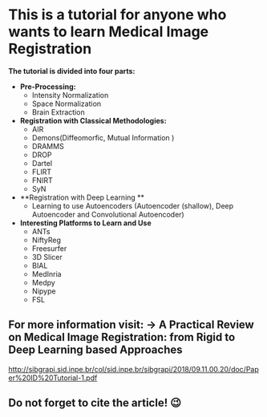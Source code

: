 # This is a tutorial for anyone who wants to learn Medical Image Registration

**The tutorial is divided into four parts:**
- **Pre-Processing:**
  - Intensity Normalization
  - Space Normalization
  - Brain Extraction
- **Registration with Classical Methodologies:**
  - AIR
  - Demons(Diffeomorfic, Mutual Information )
  - DRAMMS
  - DROP
  - Dartel
  - FLIRT
  - FNIRT
  - SyN
- **Registration with Deep Learning **
  -  Learning to use Autoencoders (Autoencoder (shallow), Deep Autoencoder and Convolutional Autoencoder)
- **Interesting Platforms to Learn and Use**
  - ANTs
  - NiftyReg
  - Freesurfer  
  - 3D Slicer 
  - BIAL
  - MedInria 
  - Medpy
  - Nipype
  - FSL
## For more information visit: -> A Practical Review on Medical Image Registration: from Rigid to Deep Learning based Approaches
http://sibgrapi.sid.inpe.br/col/sid.inpe.br/sibgrapi/2018/09.11.00.20/doc/Paper%20ID%20Tutorial-1.pdf

## Do not forget to cite the article! :wink:


